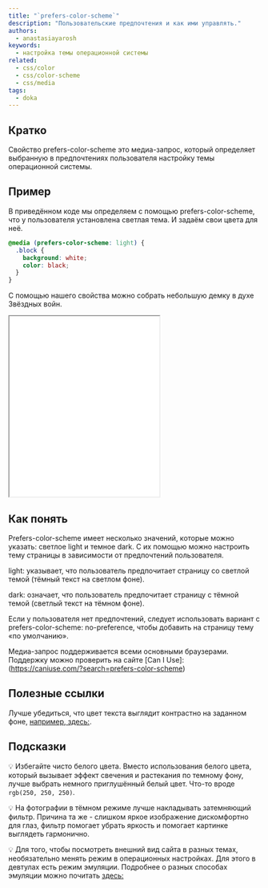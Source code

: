 ```yaml
---
title: "`prefers-color-scheme`"
description: "Пользовательские предпочтения и как ими управлять."
authors:
  - anastasiayarosh
keywords:
  - настройка темы операционной системы
related:
  - css/color
  - css/color-scheme
  - css/media
tags:
  - doka
---
```


## Кратко

Свойство prefers-color-scheme это медиа-запрос, который определяет выбранную в предпочтениях пользователя настройку темы операционной системы.

## Пример

В приведённом коде мы определяем с помощью prefers-color-scheme, что у пользователя установлена светлая тема. И задаём свои цвета для неё.

```css
@media (prefers-color-scheme: light) {
  .block {
    background: white;
    color: black;
  }
}
```
С помощью нашего свойства можно собрать небольшую демку в духе Звёздных войн.

<iframe title="Переключатель темы" src="demos/basic/" height="360"></iframe>

## Как понять

Prefers-color-scheme имеет несколько значений, которые можно указать: светлое light и темное dark. С их помощью можно настроить тему страницы в зависимости от предпочтений пользователя.

light: указывает, что пользователь предпочитает страницу со светлой темой (тёмный текст на светлом фоне).

dark: означает, что пользователь предпочитает страницу с тёмной темой (светлый текст на тёмном фоне).

Если у пользователя нет предпочтений, следует использовать вариант с prefers-color-scheme: no-preference, чтобы добавить на страницу тему «по умолчанию».

Медиа-запрос поддерживается всеми основными браузерами. Поддержку можно проверить на сайте [Can I Use]: (https://caniuse.com/?search=prefers-color-scheme)

## Полезные ссылки

Лучше убедиться, что цвет текста выглядит контрастно на заданном фоне, [например, здесь:](https://contrast-ratio.com/).

## Подсказки

💡 Избегайте чисто белого цвета. Вместо использования белого цвета, который вызывает эффект свечения и растекания по темному фону, лучше выбрать немного приглушённый белый цвет. Что-то вроде `rgb(250, 250, 250)`.

💡 На фотографии в тёмном режиме лучше накладывать затемняющий фильтр. Причина та же - слишком яркое изображение дискомфортно для глаз, фильтр помогает убрать яркость и помогает картинке выглядеть гармонично.

💡 Для того, чтобы посмотреть внешний вид сайта в разных темах, необязательно менять режим в операционных настройках. Для этого в девтулах есть режим эмуляции. Подробнее о разных способах эмуляции можно почитать [здесь:](https://learn.microsoft.com/en-us/microsoft-edge/devtools-guide-chromium/accessibility/preferred-color-scheme-simulation)
